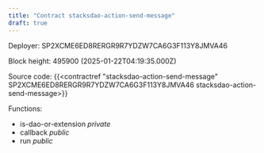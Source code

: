 ```yaml
---
title: "Contract stacksdao-action-send-message"
draft: true
---
```

Deployer: SP2XCME6ED8RERGR9R7YDZW7CA6G3F113Y8JMVA46


 



Block height: 495900 (2025-01-22T04:19:35.000Z)

Source code: {{<contractref "stacksdao-action-send-message" SP2XCME6ED8RERGR9R7YDZW7CA6G3F113Y8JMVA46 stacksdao-action-send-message>}}

Functions:

* is-dao-or-extension _private_
* callback _public_
* run _public_
